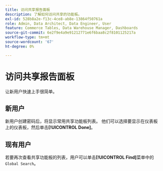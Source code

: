 ```yaml
---
title: 访问共享报告面板
description: 了解如何访问共享的功能板。
exl-id: 528b8a2e-f13c-4ce8-ab8e-13864f50761a
role: Admin, Data Architect, Data Engineer, User
feature: Commerce Tables, Data Warehouse Manager, Dashboards
source-git-commit: 6e2f9e4a9e91212771e6f6baa8c2f8101125217a
workflow-type: tm+mt
source-wordcount: '67'
ht-degree: 0%

---
```


# 访问共享报告面板

让新用户快速上手很简单。

## 新用户

新用户创建密码后，将显示常用共享功能板列表。 他们可以选择要显示在仪表板上的仪表板，然后单击&#x200B;**[!UICONTROL Done]**。

## 现有用户

若要再次查看共享功能板的列表，用户可以单击&#x200B;**[!UICONTROL Find]**&#x200B;菜单中的`Global Search`。
